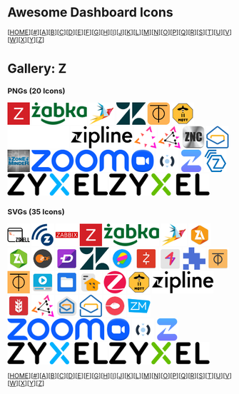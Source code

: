 # Awesome Dashboard Icons

[[HOME](..)][[#](gallery.md)][[A](gallery-a.md)][[B](gallery-b.md)][[C](gallery-c.md)][[D](gallery-d.md)][[E](gallery-e.md)][[F](gallery-f.md)][[G](gallery-g.md)][[H](gallery-h.md)][[I](gallery-i.md)][[J](gallery-j.md)][[K](gallery-k.md)][[L](gallery-l.md)][[M](gallery-m.md)][[N](gallery-n.md)][[O](gallery-o.md)][[P](gallery-p.md)][[Q](gallery-q.md)][[R](gallery-r.md)][[S](gallery-s.md)][[T](gallery-t.md)][[U](gallery-u.md)][[V](gallery-v.md)][[W](gallery-w.md)][[X](gallery-x.md)][[Y](gallery-y.md)][[Z](gallery-z.md)]

# Gallery: Z

### PNGs (20 Icons)

<img src="../icons/zabbix.png" alt="zabbix" height="50"> <img src="../icons/zabka.png" alt="zabka" height="50"> <img src="../icons/zammad.png" alt="zammad" height="50"> <img src="../icons/zendesk.png" alt="zendesk" height="50"> <img src="../icons/zerotier.png" alt="zerotier" height="50"> <img src="../icons/zigbee2mqtt.png" alt="zigbee2mqtt" height="50"> <img src="../icons/zipline-light.png" alt="zipline-light" height="50"> <img src="../icons/zipline.png" alt="zipline" height="50"> <img src="../icons/zitadel-light.png" alt="zitadel-light" height="50"> <img src="../icons/zitadel.png" alt="zitadel" height="50"> <img src="../icons/znc.png" alt="znc" height="50"> <img src="../icons/zohomail.png" alt="zohomail" height="50"> <img src="../icons/zoneminder.png" alt="zoneminder" height="50"> <img src="../icons/zoom-alt.png" alt="zoom-alt" height="50"> <img src="../icons/zoom.png" alt="zoom" height="50"> <img src="../icons/zoraxy.png" alt="zoraxy" height="50"> <img src="../icons/zulip.png" alt="zulip" height="50"> <img src="../icons/zwavejs.png" alt="zwavejs" height="50"> <img src="../icons/zyxel-communications.png" alt="zyxel-communications" height="50"> <img src="../icons/zyxel-networks.png" alt="zyxel-networks" height="50">

### SVGs (35 Icons)

<img src="../icons/z-shell.svg" alt="z-shell" height="50"> <img src="../icons/z-wave.svg" alt="z-wave" height="50"> <img src="../icons/zabbix-wide.svg" alt="zabbix-wide" height="50"> <img src="../icons/zabbix.svg" alt="zabbix" height="50"> <img src="../icons/zabka.svg" alt="zabka" height="50"> <img src="../icons/zammad.svg" alt="zammad" height="50"> <img src="../icons/zarchiver-pro.svg" alt="zarchiver-pro" height="50"> <img src="../icons/zarchiver.svg" alt="zarchiver" height="50"> <img src="../icons/zdfmediathek.svg" alt="zdfmediathek" height="50"> <img src="../icons/zedge.svg" alt="zedge" height="50"> <img src="../icons/zendesk.svg" alt="zendesk" height="50"> <img src="../icons/zenly.svg" alt="zenly" height="50"> <img src="../icons/zenmoney.svg" alt="zenmoney" height="50"> <img src="../icons/zero-launcher.svg" alt="zero-launcher" height="50"> <img src="../icons/zerossl.svg" alt="zerossl" height="50"> <img src="../icons/zerotier-one.svg" alt="zerotier-one" height="50"> <img src="../icons/zerotier.svg" alt="zerotier" height="50"> <img src="../icons/zgz-video-player.svg" alt="zgz-video-player" height="50"> <img src="../icons/zhanghai-files.svg" alt="zhanghai-files" height="50"> <img src="../icons/zigbang.svg" alt="zigbang" height="50"> <img src="../icons/zigbee.svg" alt="zigbee" height="50"> <img src="../icons/zigbee2mqtt.svg" alt="zigbee2mqtt" height="50"> <img src="../icons/zipline.svg" alt="zipline" height="50"> <img src="../icons/ziraat-mobile.svg" alt="ziraat-mobile" height="50"> <img src="../icons/zitadel.svg" alt="zitadel" height="50"> <img src="../icons/zoho-mail.svg" alt="zoho-mail" height="50"> <img src="../icons/zohomail.svg" alt="zohomail" height="50"> <img src="../icons/zomato.svg" alt="zomato" height="50"> <img src="../icons/zoneminder.svg" alt="zoneminder" height="50"> <img src="../icons/zoom-alt.svg" alt="zoom-alt" height="50"> <img src="../icons/zoom.svg" alt="zoom" height="50"> <img src="../icons/zoraxy.svg" alt="zoraxy" height="50"> <img src="../icons/zulip.svg" alt="zulip" height="50"> <img src="../icons/zyxel-communications.svg" alt="zyxel-communications" height="50"> <img src="../icons/zyxel-networks.svg" alt="zyxel-networks" height="50">

[[HOME](..)][[#](gallery.md)][[A](gallery-a.md)][[B](gallery-b.md)][[C](gallery-c.md)][[D](gallery-d.md)][[E](gallery-e.md)][[F](gallery-f.md)][[G](gallery-g.md)][[H](gallery-h.md)][[I](gallery-i.md)][[J](gallery-j.md)][[K](gallery-k.md)][[L](gallery-l.md)][[M](gallery-m.md)][[N](gallery-n.md)][[O](gallery-o.md)][[P](gallery-p.md)][[Q](gallery-q.md)][[R](gallery-r.md)][[S](gallery-s.md)][[T](gallery-t.md)][[U](gallery-u.md)][[V](gallery-v.md)][[W](gallery-w.md)][[X](gallery-x.md)][[Y](gallery-y.md)][[Z](gallery-z.md)]

